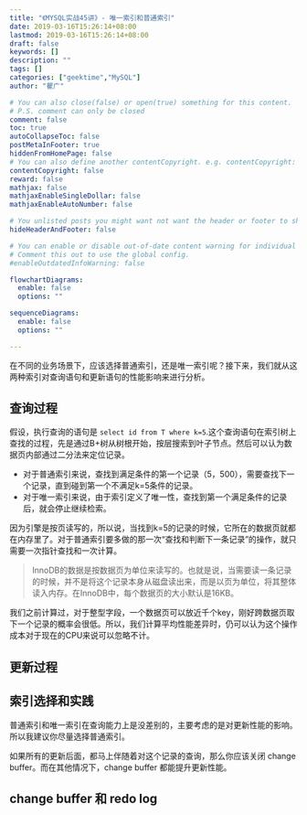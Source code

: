 ```yaml
---
title: "《MYSQL实战45讲》- 唯一索引和普通索引"
date: 2019-03-16T15:26:14+08:00
lastmod: 2019-03-16T15:26:14+08:00
draft: false
keywords: []
description: ""
tags: []
categories: ["geektime","MySQL"]
author: "瞿广"

# You can also close(false) or open(true) something for this content.
# P.S. comment can only be closed
comment: false
toc: true
autoCollapseToc: false
postMetaInFooter: true
hiddenFromHomePage: false
# You can also define another contentCopyright. e.g. contentCopyright: "This is another copyright."
contentCopyright: false
reward: false
mathjax: false
mathjaxEnableSingleDollar: false
mathjaxEnableAutoNumber: false

# You unlisted posts you might want not want the header or footer to show
hideHeaderAndFooter: false

# You can enable or disable out-of-date content warning for individual post.
# Comment this out to use the global config.
#enableOutdatedInfoWarning: false

flowchartDiagrams:
  enable: false
  options: ""

sequenceDiagrams: 
  enable: false
  options: ""

---
```

在不同的业务场景下，应该选择普通索引，还是唯一索引呢？接下来，我们就从这两种索引对查询语句和更新语句的性能影响来进行分析。
<!--more-->

## 查询过程

假设，执行查询的语句是 `select id from T where k=5`.这个查询语句在索引树上查找的过程，先是通过B+树从树根开始，按层搜索到叶子节点。然后可以认为数据页内部通过二分法来定位记录。

- 对于普通索引来说，查找到满足条件的第一个记录（5，500），需要查找下一个记录，直到碰到第一个不满足k=5条件的记录。
- 对于唯一索引来说，由于索引定义了唯一性，查找到第一个满足条件的记录后，就会停止继续检索。

因为引擎是按页读写的，所以说，当找到k=5的记录的时候，它所在的数据页就都在内存里了。对于普通索引要多做的那一次“查找和判断下一条记录”的操作，就只需要一次指针查找和一次计算。

> InnoDB的数据是按数据页为单位来读写的。也就是说，当需要读一条记录的时候，并不是将这个记录本身从磁盘读出来，而是以页为单位，将其整体读入内存。在InnoDB中，每个数据页的大小默认是16KB。

我们之前计算过，对于整型字段，一个数据页可以放近千个key，刚好跨数据页取下一个记录的概率会很低。所以，我们计算平均性能差异时，仍可以认为这个操作成本对于现在的CPU来说可以忽略不计。

## 更新过程

## 索引选择和实践

普通索引和唯一索引在查询能力上是没差别的，主要考虑的是对更新性能的影响。所以我建议你尽量选择普通索引。

如果所有的更新后面，都马上伴随着对这个记录的查询，那么你应该关闭 change buffer。而在其他情况下，change buffer 都能提升更新性能。

## change buffer 和 redo log